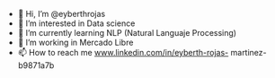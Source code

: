 - 👋 Hi, I’m @eyberthrojas
- 👀 I’m interested in Data science
- 🌱 I’m currently learning NLP (Natural Languaje Processing)
- 💞️ I’m working in Mercado Libre
- 📫 How to reach me www.linkedin.com/in/eyberth-rojas-
martinez-b9871a7b

<!---
eyberthrojas/eyberthrojas is a ✨ special ✨ repository because its `README.md` (this file) appears on your GitHub profile.
You can click the Preview link to take a look at your changes.
--->
